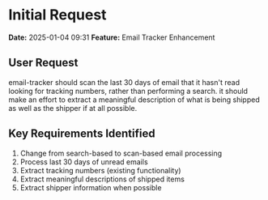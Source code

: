 # Initial Request

**Date:** 2025-01-04 09:31
**Feature:** Email Tracker Enhancement

## User Request
email-tracker should scan the last 30 days of email that it hasn't read looking for tracking numbers, rather than performing a search. it should make an effort to extract a meaningful description of what is being shipped as well as the shipper if at all possible.

## Key Requirements Identified
1. Change from search-based to scan-based email processing
2. Process last 30 days of unread emails
3. Extract tracking numbers (existing functionality)
4. Extract meaningful descriptions of shipped items
5. Extract shipper information when possible